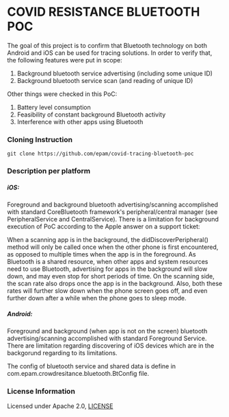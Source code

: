 # COVID RESISTANCE BLUETOOTH POC

The goal of this project is to confirm that Bluetooth technology on both Android and iOS can be used for tracing solutions. In order to verify that, the following features were put in scope:

1. Background bluetooth service advertising (including some unique ID)
2. Background bluetooth service scan (and reading of unique ID)

Other things were checked in this PoC:

1. Battery level consumption
2. Feasibility of constant background Bluetooth activity
3. Interference with other apps using Bluetooth


### Cloning Instruction 

```
git clone https://github.com/epam/covid-tracing-bluetooth-poc
```

### Description per platform

##### iOS:

Foreground and background bluetooth advertising/scanning accomplished with standard CoreBluetooth framework's peripheral/central manager (see PeripheralService and CentralService). There is a limitation for background execution of PoC according to the Apple answer on a support ticket:

When a scanning app is in the background, the didDiscoverPeripheral() method will only be called once when the other phone is first encountered, as opposed to multiple times when the app is in the foreground. As Bluetooth is a shared resource, when other apps and system resources need to use Bluetooth, advertising for apps in the background will slow down, and may even stop for short periods of time. On the scanning side, the scan rate also drops once the app is in the background. Also, both these rates will further slow down when the phone screen goes off, and even further down after a while when the phone goes to sleep mode.

##### Android:

Foreground and background (when app is not on the screen) bluetooth advertising/scanning accomplished with standard Foreground Service. There are limitation regarding discovering of iOS devices which are in the backgorund regarding to its limitations.

The config of bluetooth service and shared data is define in com.epam.crowdresitance.bluetooth.BtConfig file.

### License Information

Licensed under Apache 2.0, [LICENSE](https://github.com/epam/CovidResistance/blob/master/LICENSE)
